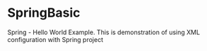 # SpringBasic
Spring - Hello World Example.
This is demonstration of using XML configuration with Spring project
